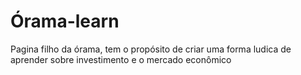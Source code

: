 # Órama-learn
Pagina filho da órama, tem o propósito de criar uma forma ludica de aprender sobre investimento e o mercado econômico  
